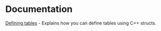 # Documentation

[Defining tables](defining_tables.md) - Explains how you can define tables using C++ structs.

